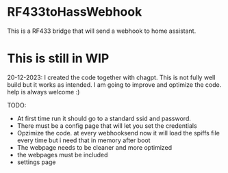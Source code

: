 # RF433toHassWebhook
This is a RF433 bridge that will send a webhook to home assistant.


<h1>This is still in WIP</h1>

20-12-2023:
I created the code together with chagpt. This is not fully well build but it works as intended.
I am going to improve and optimize the code. help is always welcome :)

TODO:
- At first time run it should go to a standard ssid and password.
- There must be a config page that will let you set the credentials
- Opzimize the code. at every webhooksend now it will load the spiffs file every time but i need that in memory after boot
- The webpage needs to be cleaner and more optimized
- the webpages must be included
- settings page
